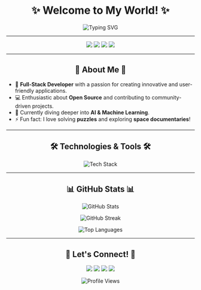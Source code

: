 <!-- GitHub Stylish Profile -->
<h1 align="center">✨ Welcome to My World! ✨</h1>

<p align="center">
  <img src="https://readme-typing-svg.herokuapp.com?font=Fira+Code&size=25&duration=2000&pause=1000&center=true&vCenter=true&width=435&lines=Full-Stack+Developer;Open+Source+Contributor;Tech+Enthusiast;Lifelong+Learner" alt="Typing SVG">
</p>

---

<p align="center">
  <a href="https://github.com/NeonXByte"><img src="https://img.shields.io/badge/-GitHub-181717?style=flat-square&logo=github"></a>
  <a href="https://twitter.com/yourusername"><img src="https://img.shields.io/badge/-Twitter-1DA1F2?style=flat-square&logo=twitter&logoColor=white"></a>
  <a href="https://linkedin.com/in/yourusername"><img src="https://img.shields.io/badge/-LinkedIn-0077B5?style=flat-square&logo=linkedin"></a>
  <a href="mailto:yourmail@example.com"><img src="https://img.shields.io/badge/-Email-D14836?style=flat-square&logo=gmail&logoColor=white"></a>
</p>

---

<h2 align="center">🌟 About Me 🌟</h2>

- 🚀 **Full-Stack Developer** with a passion for creating innovative and user-friendly applications.
- 💻 Enthusiastic about **Open Source** and contributing to community-driven projects.
- 🌱 Currently diving deeper into **AI & Machine Learning**.
- ⚡ Fun fact: I love solving **puzzles** and exploring **space documentaries**!

---

<h2 align="center">🛠️ Technologies & Tools 🛠️</h2>

<p align="center">
  <img src="https://skillicons.dev/icons?i=html,css,js,ts,react,nodejs,python,django,java,git,github,linux,vscode" alt="Tech Stack" />
</p>

---

<h2 align="center">📊 GitHub Stats 📊</h2>

<p align="center">
  <img src="https://github-readme-stats.vercel.app/api?username=NeonXByte&show_icons=true&theme=tokyonight" alt="GitHub Stats" />
</p>

<p align="center">
  <img src="https://github-readme-streak-stats.herokuapp.com/?user=NeonXByte&theme=tokyonight" alt="GitHub Streak" />
</p>

<p align="center">
  <img src="https://github-readme-stats.vercel.app/api/top-langs/?username=NeonXByte&layout=compact&theme=tokyonight" alt="Top Languages" />
</p>

---

<h2 align="center">💬 Let's Connect! 💬</h2>

<p align="center">
  <a href="https://linkedin.com/in/yourusername"><img src="https://img.shields.io/badge/LinkedIn-0077B5?style=for-the-badge&logo=linkedin&logoColor=white"></a>
  <a href="https://twitter.com/yourusername"><img src="https://img.shields.io/badge/Twitter-1DA1F2?style=for-the-badge&logo=twitter&logoColor=white"></a>
  <a href="mailto:yourmail@example.com"><img src="https://img.shields.io/badge/Email-D14836?style=for-the-badge&logo=gmail&logoColor=white"></a>
  <a href="https://yourwebsite.com"><img src="https://img.shields.io/badge/Portfolio-181717?style=for-the-badge&logo=github&logoColor=white"></a>
</p>

<p align="center">
  <img src="https://komarev.com/ghpvc/?username=yourusername&style=flat-square&color=blue" alt="Profile Views">
</p>

